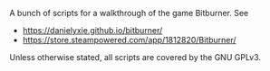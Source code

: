 A bunch of scripts for a walkthrough of the game Bitburner.  See

* https://danielyxie.github.io/bitburner/
* https://store.steampowered.com/app/1812820/Bitburner/

Unless otherwise stated, all scripts are covered by the GNU GPLv3.
